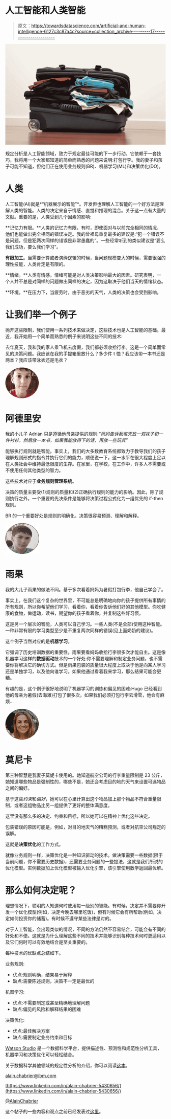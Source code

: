 # 人工智能和人类智能

> 原文：<https://towardsdatascience.com/artificial-and-human-intelligence-6127c3c87a4c?source=collection_archive---------17----------------------->

![](img/21face7e0dd3d8ea16489b61bb34f79f.png)

规定分析是人工智能领域，致力于规定最佳可能的下一步行动。它依赖于一套技巧，我将用一个大家都知道的简单而熟悉的问题来说明:打包行李。我的妻子和孩子可能不知道，但他们正在使用业务规则(BR)、机器学习(ML)和决策优化(DO)。

# 人类

人工智能(AI)就是*“机器展示的智能”*。开发但也理解人工智能的一个好方法是理解人类的智能。人类的决定来自于情感、直觉和推理的混合。关于这一点有大量的文献。重要的是，人类受到几个因素的影响:

**记忆力有限。**人类的记忆力有限，有时，即使面对与以前完全相同的情况，他们也能做出完全相同的错误决定。我的曾祖母重复最多的建议是:“犯一个错误不是问题，但是犯两次同样的错误是非常愚蠢的”。一些经常听到的类似建议是“要么我们成功，要么我们学习”。

**有限加工**。当需要计算或者演绎逻辑的时候，当问题规模变大的时候，需要很强的理性技能，人类肯定是有限的。

**情绪。**人类有情感。情绪可能是对人类决策影响最大的因素。研究表明，一个人并不总是对同样的问题做出同样的决定，因为这取决于他们当天的情绪状态。

**环境。**在压力下，当疲劳时，由于恶劣的天气，人类的决策也会受到影响。

# 让我们举一个例子

抛开这些限制，我们使用一系列技术来做决定，这些技术也是人工智能的基础。最近，我开始用一个简单而熟悉的例子来说明这些不同的技术:

去年夏天，我和我的家人乘飞机去度假，我们都必须收拾行李。这是一个简单而常见的决策问题。我应该在我的手提箱里放什么？多少件 t 恤？我应该带一本书还是两本？我应该带泳衣还是毛衣？

![](img/146cafc0eaea62f8f126f086c88dff0c.png)

# 阿德里安

我的小儿子 Adrián 只是遵循他母亲提供的规则:*“妈妈告诉我每天放一双袜子和一件衬衫，然后放一本书，如果我能放得下的话，再放一些玩具”*

能够执行规则就是智能。事实上，我们的大多数教育系统都致力于教导我们的孩子理解规则形式的指令并执行它们的能力，顺便说一下，这一水平在很大程度上足以在人类社会中维持最低限度的生存。在家里，在学校，在工作中，许多人不需要或不使用任何其他类型的智力。

这些技术对应于**业务规则管理系统**。

决策的质量主要受(1)规则的质量和(2)正确执行规则的能力的影响。因此，除了规则执行之外，一个重要的先决条件是能够将决策过程公式化为一组优先的 if-then 规则。

BR 的一个重要好处是规则的明确化。决策很容易预测、理解和解释。

![](img/b5ba0d68d0224eb74002db9dbf0a88c3.png)

# 雨果

我的大儿子雨果的做法不同。基于多次看着妈妈为暑假打包行李，他自己学会了。

事实上，在我们这个复杂的世界里，不可能总是明确地向你的孩子提供所有事情的所有规则，所以你希望他们学习，看着你，看着你告诉他们好的其他模型。你吃健康的食物，做运动，读书，期望你的孩子看着你，并复制这些好习惯。

这是另一个层次的智能，人类可以自己学习。一些人类(不是全部)使用这种智能。一种非常有限的学习类型至少是不重复两次同样的错误(见上面奶奶的建议)。

这个例子当然对应的是**机器学习**。

它强调了历史培训数据的重要性。雨果要看妈妈收拾行李很多次才能自主。这是像机器学习这样的**数据驱动**技术的一个好处:你不需要理解和制定业务问题，也不需要你将解决它的确切方式。但是雨果包装的质量很大程度上取决于他是向某人学习还是单独学习，以及他向谁学习。如果他通过看着我来学习，那么结果可能会更糟。

有趣的是，这个例子很好地说明了机器学习的训练和偏见的困难:Hugo 已经看到他的母亲为暑假(去海滩)打包了很多次，如果我们必须打包行李去滑雪，他会有麻烦…

![](img/daa400b21003afa110b0156c946920b4.png)

# 莫尼卡

第三种智慧是我妻子莫妮卡使用的。她知道航空公司的行李重量限制是 23 公斤，她知道哪些物品是强制性的，哪些不是，她还会考虑目的地的天气来设置可选物品之间的偏好。

基于这些*约束*和*偏好*，她可以在心里计算出这个物品加上那个物品不符合重量限制，或者这组物品比另一组提供了更好的整体满意度。

这里没有那么多的决定、约束和目标，所以她可以在精神上优化这些决定。

包装错误的原因可能是，例如，对目的地天气的糟糕预测，或者对航空公司规定的误解。

这就是**决策优化**的工作方式。

就像业务规则一样，决策优化是一种知识驱动的技术。做决策需要一些数据(限于当前问题，你不需要历史数据)，还需要业务问题的一些提法，这就是我们所说的优化模型。实例数据加上优化模型被输入优化引擎，该引擎使用数学返回最优解。

# 那么如何决定呢？

理想情况下，聪明的人知道何时使用每一级别的智能。有时候，决定并不需要你开发一个优化模型(例如，决定今晚去哪里吃饭)，但有时候它会有所帮助(例如，决定如何投资你的储蓄)。有时候不遵守某些法律是对的。

对于人工智能，会出现类似的情况，不同的方法仍然不容易结合，可能会有不同的好处和不便。这就是为什么理解这些不同的技术并能够识别每种技术何时更适用以及它们何时可以有效地结合是至关重要的。

每种技术的优缺点总结如下。

业务规则:

*   优点:规则明确，结果易于解释
*   缺点:需要陈述规则，决策不一定是最优的

机器学习:

*   优点:不需要制定或甚至精确地理解问题
*   缺点:偏见的风险和解释结果的困难

决策优化:

*   优点:最佳解决方案
*   缺点:需要制定业务约束和目标

[Watson Studio](https://www.ibm.com/cloud/watson-studio) 是一个数据科学平台，提供描述性、预测性和规范性分析工具，机器学习和决策优化可以轻松结合。

关于数据科学其他领域的规定性分析的介绍，你可以阅读[这本](/data-types-for-data-sciences-65dcbda6177c)。

alain.chabrier@ibm.com

[https://www.linkedin.com/in/alain-chabrier-5430656/](https://www.linkedin.com/in/alain-chabrier-5430656/)

[@AlainChabrier](https://twitter.com/AlainChabrier)

这个帖子的一些内容和观点之前已经发表过[这里](https://www.linkedin.com/pulse/artificial-intelligence-which-one-alain-chabrier/)。